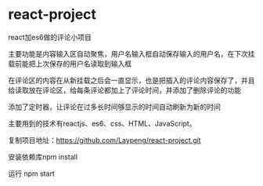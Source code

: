 # react-project
react加es6做的评论小项目


主要功能是内容输入区自动聚焦，用户名输入框自动保存输入的用户名，在下次挂载前能把上次保存的用户名读取到输入框

在评论区的内容在从新挂载之后会一直显示，也是把插入的评论内容保存了，并且给读取放在评论区，给每条评论都加上了评论时间，并添加了删除评论的功能

添加了定时器，让评论在过多长时间够显示的时间自动刷新为新的时间


主要用到的技术有reactjs、es6、css、HTML、JavaScript。

复制项目地址：https://github.com/Laypeng/react-project.git

安装依赖库npm install

运行 npm start
